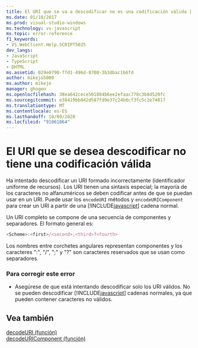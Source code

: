 ```yaml
---
title: El URI que se va a descodificar no es una codificación válida | Microsoft Docs
ms.date: 01/18/2017
ms.prod: visual-studio-windows
ms.technology: vs-javascript
ms.topic: error-reference
f1_keywords:
- VS.WebClient.Help.SCRIPT5025
dev_langs:
- JavaScript
- TypeScript
- DHTML
ms.assetid: 029e0790-ffd1-496d-8700-3b3dbac1b6fd
author: mikejo5000
ms.author: mikejo
manager: ghogen
ms.openlocfilehash: 38ea642cece501804b6ee2efaac778c3b8d520fc
ms.sourcegitcommit: e38419bb842d587fd9e37c24b6cf3fc5c2e74817
ms.translationtype: MT
ms.contentlocale: es-ES
ms.lasthandoff: 10/09/2020
ms.locfileid: "91861864"
---
```

# <a name="the-uri-to-be-decoded-is-not-a-valid-encoding"></a>El URI que se desea descodificar no tiene una codificación válida
Ha intentado descodificar un URI formado incorrectamente (identificador uniforme de recursos). Los URI tienen una sintaxis especial; la mayoría de los caracteres no alfanuméricos se deben codificar antes de que se puedan usar en un URI. Puede usar los `encodeURI` métodos y `encodeURIComponent` para crear un URI a partir de una [!INCLUDE[javascript](../../javascript/includes/javascript-md.md)] cadena normal.  
  
 Un URI completo se compone de una secuencia de componentes y separadores. El formato general es:  
  
```JavaScript  
<Scheme>:<first>/<second>;<third>?<fourth>  
```  
  
 Los nombres entre corchetes angulares representan componentes y los caracteres ":", "/", ";" y "?" son caracteres reservados que se usan como separadores.  
  
### <a name="to-correct-this-error"></a>Para corregir este error  
  
- Asegúrese de que está intentando descodificar solo los URI válidos. No se pueden descodificar [!INCLUDE[javascript](../../javascript/includes/javascript-md.md)] cadenas normales, ya que pueden contener caracteres no válidos.  
  
## <a name="see-also"></a>Vea también  
 [decodeURI (función)](https://developer.mozilla.org/docs/Web/JavaScript/Reference/Global_Objects/decodeuri)   
 [decodeURIComponent (función)](https://developer.mozilla.org/docs/Web/JavaScript/Reference/Global_Objects/decodeuricomponent)